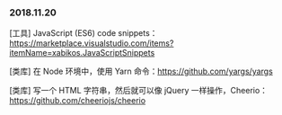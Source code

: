 ### 2018.11.20

[工具] JavaScript (ES6) code snippets：<https://marketplace.visualstudio.com/items?itemName=xabikos.JavaScriptSnippets>

[类库] 在 Node 环境中，使用 Yarn 命令：<https://github.com/yargs/yargs>

[类库] 写一个 HTML 字符串，然后就可以像 jQuery 一样操作，Cheerio：<https://github.com/cheeriojs/cheerio>
